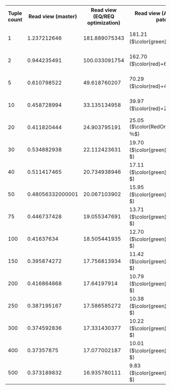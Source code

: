 <table>
<tr>
  <th>Tuple count</th>
  <th>Read view (master)</th>
  <th>Read view (EQ/REQ optimization)</th>
  <th>Read view (Alexander's patch)</th>
</tr>
<tr>
  <td>1</td>
  <td>1.237212646</td>
  <td>181.889075343</td>
  <td>181.21 ($\color{green}-0.37%％$)</td>
  <td>12.61 ($\color{green}-93.07%％$)</td>
</tr>
<tr>
  <td>2</td>
  <td>0.944235491</td>
  <td>100.033091754</td>
  <td>162.70 ($\color{red}+62.65%％$)</td>
  <td>11.14 ($\color{green}-88.87%％$)</td>
</tr>
<tr>
  <td>5</td>
  <td>0.610798522</td>
  <td>49.618760207</td>
  <td>70.29 ($\color{red}+41.67%％$)</td>
  <td>10.24 ($\color{green}-79.36%％$)</td>
</tr>
<tr>
  <td>10</td>
  <td>0.458728994</td>
  <td>33.135134958</td>
  <td>39.97 ($\color{red}+20.62%％$)</td>
  <td>9.87 ($\color{green}-70.22%％$)</td>
</tr>
<tr>
  <td>20</td>
  <td>0.411820444</td>
  <td>24.903795191</td>
  <td>25.05 ($\color{RedOrange}+0.57%％$)</td>
  <td>9.79 ($\color{green}-60.70%％$)</td>
</tr>
<tr>
  <td>30</td>
  <td>0.534882938</td>
  <td>22.112423631</td>
  <td>19.70 ($\color{green}-10.90%％$)</td>
  <td>9.70 ($\color{green}-56.15%％$)</td>
</tr>
<tr>
  <td>40</td>
  <td>0.511417465</td>
  <td>20.734938946</td>
  <td>17.11 ($\color{green}-17.48%％$)</td>
  <td>9.63 ($\color{green}-53.54%％$)</td>
</tr>
<tr>
  <td>50</td>
  <td>0.48056332000001</td>
  <td>20.067103902</td>
  <td>15.95 ($\color{green}-20.53%％$)</td>
  <td>9.60 ($\color{green}-52.18%％$)</td>
</tr>
<tr>
  <td>75</td>
  <td>0.446737428</td>
  <td>19.055347691</td>
  <td>13.71 ($\color{green}-28.06%％$)</td>
  <td>9.60 ($\color{green}-49.61%％$)</td>
</tr>
<tr>
  <td>100</td>
  <td>0.41637634</td>
  <td>18.505441935</td>
  <td>12.70 ($\color{green}-31.40%％$)</td>
  <td>9.53 ($\color{green}-48.53%％$)</td>
</tr>
<tr>
  <td>150</td>
  <td>0.395874272</td>
  <td>17.756813934</td>
  <td>11.42 ($\color{green}-35.67%％$)</td>
  <td>9.39 ($\color{green}-47.12%％$)</td>
</tr>
<tr>
  <td>200</td>
  <td>0.416864868</td>
  <td>17.64197914</td>
  <td>10.79 ($\color{green}-38.85%％$)</td>
  <td>9.28 ($\color{green}-47.41%％$)</td>
</tr>
<tr>
  <td>250</td>
  <td>0.387195167</td>
  <td>17.586585272</td>
  <td>10.38 ($\color{green}-40.99%％$)</td>
  <td>9.24 ($\color{green}-47.48%％$)</td>
</tr>
<tr>
  <td>300</td>
  <td>0.374592836</td>
  <td>17.331430377</td>
  <td>10.22 ($\color{green}-41.04%％$)</td>
  <td>9.22 ($\color{green}-46.78%％$)</td>
</tr>
<tr>
  <td>400</td>
  <td>0.37357875</td>
  <td>17.077002187</td>
  <td>10.01 ($\color{green}-41.35%％$)</td>
  <td>9.23 ($\color{green}-45.94%％$)</td>
</tr>
<tr>
  <td>500</td>
  <td>0.373189832</td>
  <td>16.935780111</td>
  <td>9.83 ($\color{green}-41.97%％$)</td>
  <td>9.22 ($\color{green}-45.54%％$)</td>
</tr>
</table>
